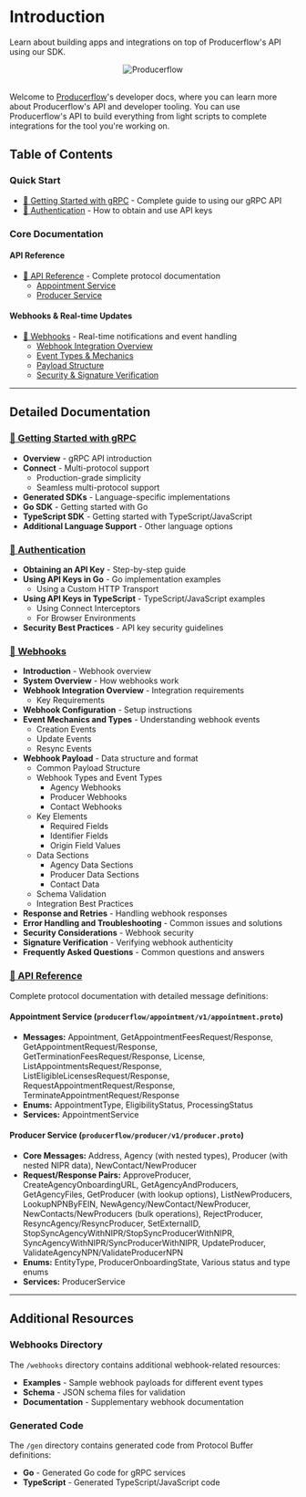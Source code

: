 # Introduction

Learn about building apps and integrations on top of Producerflow's API using our SDK.

<!-- markdownlint-disable MD033 -->
<div align="center">
  <img src="https://framerusercontent.com/images/Sqd0oOCQAQNo92PjocWBUmSjERA.png" alt="Producerflow"/>
</div>
<br/>
<!-- markdownlint-enable MD033 -->

Welcome to [Producerflow](https://www.producerflow.com)'s developer docs, where you can learn more about Producerflow's API and developer tooling. You can use Producerflow's API to build everything from light scripts to complete integrations for the tool you're working on.

## Table of Contents

### Quick Start

- [🚀 Getting Started with gRPC](https://github.com/agentero/producerflowapi/wiki/Getting-started-with-grpc) - Complete guide to using our gRPC API
- [🔐 Authentication](https://github.com/agentero/producerflowapi/wiki/Authentication) - How to obtain and use API keys

### Core Documentation

#### API Reference

- [📖 API Reference](https://github.com/agentero/producerflowapi/wiki/API-Reference) - Complete protocol documentation
  - [Appointment Service](https://github.com/agentero/producerflowapi/wiki/API-Reference#producerflow-appointment-v1-appointment-proto)
  - [Producer Service](https://github.com/agentero/producerflowapi/wiki/API-Reference#producerflow-producer-v1-producer-proto)

#### Webhooks & Real-time Updates

- [🔔 Webhooks](https://github.com/agentero/producerflowapi/wiki/Webhooks) - Real-time notifications and event handling
  - [Webhook Integration Overview](https://github.com/agentero/producerflowapi/wiki/Webhooks#3-webhook-integration-overview)
  - [Event Types & Mechanics](https://github.com/agentero/producerflowapi/wiki/Webhooks#5-event-mechanics-and-types)
  - [Payload Structure](https://github.com/agentero/producerflowapi/wiki/Webhooks#6-webhook-payload)
  - [Security & Signature Verification](Webhooks.md#10-signature-verification)

---

## Detailed Documentation

### [🚀 Getting Started with gRPC](https://github.com/agentero/producerflowapi/wiki/Getting-started-with-grpc)

- **Overview** - gRPC API introduction
- **Connect** - Multi-protocol support
  - Production-grade simplicity
  - Seamless multi-protocol support
- **Generated SDKs** - Language-specific implementations
- **Go SDK** - Getting started with Go
- **TypeScript SDK** - Getting started with TypeScript/JavaScript
- **Additional Language Support** - Other language options

### [🔐 Authentication](https://github.com/agentero/producerflowapi/wiki/Authentication)

- **Obtaining an API Key** - Step-by-step guide
- **Using API Keys in Go** - Go implementation examples
  - Using a Custom HTTP Transport
- **Using API Keys in TypeScript** - TypeScript/JavaScript examples
  - Using Connect Interceptors
  - For Browser Environments
- **Security Best Practices** - API key security guidelines

### [🔔 Webhooks](https://github.com/agentero/producerflowapi/wiki/Webhooks)

- **Introduction** - Webhook overview
- **System Overview** - How webhooks work
- **Webhook Integration Overview** - Integration requirements
  - Key Requirements
- **Webhook Configuration** - Setup instructions
- **Event Mechanics and Types** - Understanding webhook events
  - Creation Events
  - Update Events
  - Resync Events
- **Webhook Payload** - Data structure and format
  - Common Payload Structure
  - Webhook Types and Event Types
    - Agency Webhooks
    - Producer Webhooks
    - Contact Webhooks
  - Key Elements
    - Required Fields
    - Identifier Fields
    - Origin Field Values
  - Data Sections
    - Agency Data Sections
    - Producer Data Sections
    - Contact Data
  - Schema Validation
  - Integration Best Practices
- **Response and Retries** - Handling webhook responses
- **Error Handling and Troubleshooting** - Common issues and solutions
- **Security Considerations** - Webhook security
- **Signature Verification** - Verifying webhook authenticity
- **Frequently Asked Questions** - Common questions and answers

### [📖 API Reference](https://github.com/agentero/producerflowapi/wiki/API-Reference)

Complete protocol documentation with detailed message definitions:

#### Appointment Service (`producerflow/appointment/v1/appointment.proto`)

- **Messages:** Appointment, GetAppointmentFeesRequest/Response, GetAppointmentRequest/Response, GetTerminationFeesRequest/Response, License, ListAppointmentsRequest/Response, ListEligibleLicensesRequest/Response, RequestAppointmentRequest/Response, TerminateAppointmentRequest/Response
- **Enums:** AppointmentType, EligibilityStatus, ProcessingStatus
- **Services:** AppointmentService

#### Producer Service (`producerflow/producer/v1/producer.proto`)

- **Core Messages:** Address, Agency (with nested types), Producer (with nested NIPR data), NewContact/NewProducer
- **Request/Response Pairs:** ApproveProducer, CreateAgencyOnboardingURL, GetAgencyAndProducers, GetAgencyFiles, GetProducer (with lookup options), ListNewProducers, LookupNPNByFEIN, NewAgency/NewContact/NewProducer, NewContacts/NewProducers (bulk operations), RejectProducer, ResyncAgency/ResyncProducer, SetExternalID, StopSyncAgencyWithNIPR/StopSyncProducerWithNIPR, SyncAgencyWithNIPR/SyncProducerWithNIPR, UpdateProducer, ValidateAgencyNPN/ValidateProducerNPN
- **Enums:** EntityType, ProducerOnboardingState, Various status and type enums
- **Services:** ProducerService

---

## Additional Resources

### Webhooks Directory

The `/webhooks` directory contains additional webhook-related resources:

- **Examples** - Sample webhook payloads for different event types
- **Schema** - JSON schema files for validation
- **Documentation** - Supplementary webhook documentation

### Generated Code

The `/gen` directory contains generated code from Protocol Buffer definitions:

- **Go** - Generated Go code for gRPC services
- **TypeScript** - Generated TypeScript/JavaScript code
